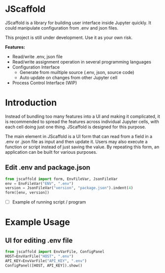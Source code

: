 JScaffold 
=========

JScaffold is a library for building user interface inside Jupyter quickly. It could manipulate configuration from .env and json files.

This project is still under development. Use it as your own risk.

**Features:**

- Read/write .env, json file
- Read/write assignment operation in several programming languages
- Configuration Interface
    - Generate from muiltiple source (.env, json, source code)
    - Auto update on changes from other Jupyter cell
- Process Control Interface (WIP)

# Introduction

Instead of bundling too many features into a UI and making it complicated, it is recommended to spread the features across individual Jupyter cells, with each cell doing just one thing. JScaffold is designed for this purpose.

The main element in JScaffold is a UI form that can read from a field in a .env or .json file as input and then update it. Users may also execute a function or script instead of just saving the value. By repeating this form, an application can be built for various purposes.

## Edit .env and package.json

```python
from jscaffold import form, EnvFileVar, JsonFileVar
env = EnvFileVar("ENV", ".env")
version = JsonFileVar("version", "package.json").indent(4)
form([env, version])
```

- [ ] Example of running script / program

# Example Usage

## UI for editing .env file

```python
from jscaffold import EnvVarFile, ConfigPanel
HOST=EnvVarFile("HOST", ".env")
API_KEY=EnvVarFile("API_KEY", ".env")
ConfigPanel([HOST, API_KEY]).show()
```


